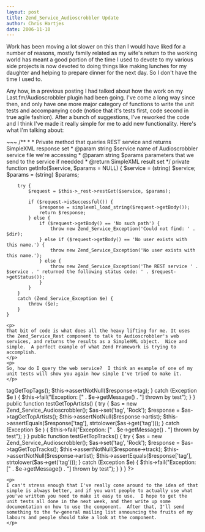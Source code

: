 ```yaml
--- 
layout: post
title: Zend_Service_Audioscrobbler Update
author: Chris Hartjes
date: 2006-11-10
---
```

<p>
Work has been moving a lot slower on this than I would have liked for a number of reasons, mostly family related as my wife's return to the working world has meant a good portion of the time I used to devote to my various side projects is now devoted to doing things like making lunches for my daughter and helping to prepare dinner for the next day.  So I don't have the time I used to.
</p>
<p>
Any how, in a <href ="https://www.littlehart.net/atthekeyboard/2006/09/28/zend_service_audioscrobbler-update/">previous posting I had talked about how the work on my Last.fm/Audioscrobbler plugin had been going.  I've come a long way since then, and only have one more major category of functions to write the unit tests and accompanying code (notice that it's tests first, code second in true agile fashion).  After a bunch of suggestions, I've reworked the code and I think I've made it really simple for me to add new functionality.  Here's what I'm talking about:
</href></p>
~~~
	/**
	*
	* Private method that queries REST service and returns SimpleXML response set
	* @param string $service name of Audioscrobbler service file we're accessing
	* @param string $params parameters that we send to the service if needded
	* @return SimpleXML result set
	*/
	private function getInfo($service, $params = NULL)
	{
		$service = (string) $service;
		$params = (string) $params;

		try {   
            $request = $this->_rest->restGet($service, $params);
            
			if ($request->isSuccessful()) {
				$response = simplexml_load_string($request->getBody());
				return $response;
            } else {
				if ($request->getBody() == 'No such path') {
					throw new Zend_Service_Exception('Could not find: ' . $dir);
				} else if ($request->getBody() == 'No user exists with this name.') {
					throw new Zend_Service_Exception('No user exists with this name.');
				} else {
					throw new Zend_Service_Exception('The REST service ' . $service . ' returned the following status code: ' . $request->getStatus());
				}
			}
		}
		catch (Zend_Service_Exception $e) {
			throw ($e);
		}
	}
~~~
<p>
That bit of code is what does all the heavy lifting for me. It uses the Zend_Service_Rest component to talk to Audioscrobbler's web services, and returns the results as a SimpleXML object.  Nice and simple.  A perfect example of what Zend Framework is trying to accomplish.
</p>
<p>
So, how do I query the web service?  I think an example of one of my unit tests will show you again how simple I've tried to make it.
</p>
~~~
<?php

/**
 * @package    Zend_Service_Audioscrobbler
 * @subpackage UnitTests
 */

/**
 * Zend_Service_Audioscrobbler
 */
require_once 'Zend/Service/Audioscrobbler.php';

/**
 * PHPUnit test case
 */
require_once 'PHPUnit/Framework/TestCase.php';

/**
 * @package    Zend_Service_Audioscrobbler
 * @subpackage UnitTests
 */
class Zend_Service_Audioscrobbler_TagDataTest extends PHPUnit_Framework_TestCase
{
    public function testGetTopTags()
    {
        try {
            $as = new Zend_Service_Audioscrobbler();
            $response = $as->tagGetTopTags();
            $this->assertNotNull($response->tag);
        } catch (Exception $e ) {
                $this->fail("Exception: [" . $e->getMessage() . "] thrown by test");
        }
    }
    
    public function testGetTopArtists()
    {
         try {
                $as = new Zend_Service_Audioscrobbler();
                $as->set('tag', 'Rock');
                $response = $as->tagGetTopArtists();
                $this->assertNotNull($response->artist);
                $this->assertEquals($response['tag'], strtolower($as->get('tag')));
            } catch (Exception $e ) {
                    $this->fail("Exception: [" . $e->getMessage() . "] thrown by test");
            }       
    }
    
    public function testGetTopTracks() 
    {
        try {
            $as = new Zend_Service_Audioscrobbler();
            $as->set('tag', 'Rock');
            $response = $as->tagGetTopTracks();
            $this->assertNotNull($response->track);
            $this->assertNotNull($response->artist);
            $this->assertEquals($response['tag'], strtolower($as->get('tag')));
        } catch (Exception $e) {
            $this->fail("Exception: [" . $e->getMessage() . "] thrown by test");
        }
    }
    
}

?>
~~~
<p>
I can't stress enough that I've really come around to the idea of that simple is always better, and if you want people to actually use what you've written you need to make it easy to use.  I hope to get the unit tests all done in the next week, and then write up some documentation on how to use the component.  After that, I'll send something to the fw-general mailing list announcing the fruits of my labours and people should take a look at the component.
</p>
